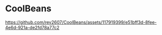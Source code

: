 # CoolBeans

https://github.com/rev2607/CoolBeans/assets/117919399/e51bff3d-8fee-4e6d-921a-de2fd78a77c2

